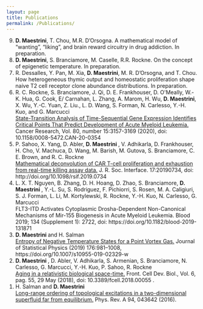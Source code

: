 ```yaml
---
layout: page
title: Publications
permalink: /Publications/
---
```


<ol reversed>

<li>
<strong>D. Maestrini</strong>, T. Chou, M.R. D’Orsogna. A mathematical model of “wanting”, “liking”, and brain reward circuitry in drug addiction. In preparation.</li>

<li>
<strong>D. Maestrini</strong>, S. Branciamore, M. Caselle, R.R. Rockne. On the concept of epigenetic temperature. In preparation.</li>

<li>R. Dessalles, Y. Pan, M. Xia, <strong>D. Maestrini</strong>, M. R. D’Orsogna, and T. Chou.
	How heterogeneous thymic output and homeostatic proliferation shape naive T2 cell receptor clone abundance distributions. In preparation.</li>


<li> R. C. Rockne, S. Branciamore, J. Qi, D. E. Frankhouser, D. O'Meally, W.-K. Hua,	G. Cook, E/ Carnahan, L. Zhang, A. Marom, H. Wu, <strong>D. Maestrini</strong>,X. Wu, Y.-C. Yuan, Z. Liu., L. D. Wang, S. Forman, N. Carlesso,Y.-H. Kuo, and G. Marcucci<br>
<a href="/Papers/CancerResearch2020.pdf">State-Transition Analysis of Time-Sequential GeneExpression Identifies Critical Points That Predict Development of Acute Myeloid Leukemia.</a>
  Cancer Research, Vol. 80, number 15:3157-3169 (2020), doi: 10.1158/0008-5472.CAN-20-0354
	</li>


<li> P. Sahoo, X. Yang, D. Abler, <strong> D. Maestrini </strong>, V. Adhikarla, D. Frankhouser, H. Cho, V. Machuca, D. Wang, M. Barish, M. Gutova, S. Branciamore, C. E. Brown, and R. C. Rockne <br>
<a href="/Papers/Rsif2019.pdf">Mathematical deconvolution of CAR T-cell proliferation and exhaustion from real-time killing assay data.</a>
  J. R. Soc. Interface. 17:20190734, doi: http://doi.org/10.1098/rsif.2019.0734
	</li>


<li>L. X. T. Nguyen, B. Zhang, D. H. Hoang, D. Zhao, S. Branciamore, <strong> D. Maestrini </strong>, Y.-L. Su, S. Rodriguez, F. Pichiorri, S. Rosen, M. A. Caligiuri, S. J. Forman, L. Li, M. Kortylewski, R. Rockne, Y.-H. Kuo, N. Carlesso, G. Marcucci<br>
	FLT3-ITD Activates Cytoplasmic Drosha-Dependent Non-Canonical Mechanisms of Mir-155 Biogenesis in Acute Myeloid Leukemia. Blood 2019; 134 (Supplement 1): 2722, doi: https://doi.org/10.1182/blood-2019-131871
	</li>

<li> <strong> D. Maestrini </strong> and H. Salman <br>
<a href="/Papers/JSP2019.pdf">Entropy of Negative Temperature States for a Point Vortex Gas.</a>
  Journal of Statistical Physics (2019) 176:981–1008, https://doi.org/10.1007/s10955-019-02329-w
	</li>


<li><strong>D. Maestrini </strong>, D. Abler, V. Adhikarla, S. Armenian, S. Branciamore, N. Carlesso, G. Marcucci, Y.-H. Kuo, P. Sahoo, R. Rockne <br>
	  <a href="/Papers/Frontiers2018.pdf">Aging in a relativistic biological space-time.</a>
  	Front. Cell Dev. Biol., Vol. 6, pag. 55, 29 May (2018), doi: 10.3389/fcell.2018.00055 .
	</li>

<li> H. Salman and <strong> D. Maestrini </strong><br>
<a href="/Papers/PRA2016.pdf">Long-range ordering of topological excitations in a two-dimensional superfluid far from equilibrium.</a>
  Phys. Rev. A 94, 043642 (2016).
	</li>
	
	
</ol>






